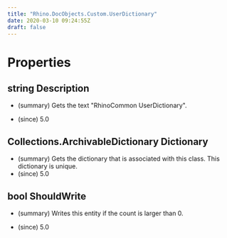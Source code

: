 ```yaml
---
title: "Rhino.DocObjects.Custom.UserDictionary"
date: 2020-03-10 09:24:55Z
draft: false
---
```


# Properties
## string Description
- (summary) 
     Gets the text "RhinoCommon UserDictionary".
     
- (since) 5.0
## Collections.ArchivableDictionary Dictionary
- (summary) 
     Gets the dictionary that is associated with this class.
     This dictionary is unique.
- (since) 5.0
## bool ShouldWrite
- (summary) 
     Writes this entity if the count is larger than 0.
     
- (since) 5.0
